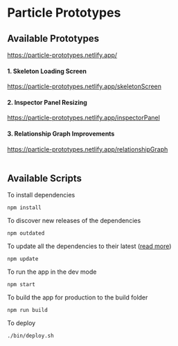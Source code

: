 # Particle Prototypes

## Available Prototypes

https://particle-prototypes.netlify.app/

#### 1. Skeleton Loading Screen

https://particle-prototypes.netlify.app/skeletonScreen
<br/>

#### 2. Inspector Panel Resizing

https://particle-prototypes.netlify.app/inspectorPanel
<br/>

#### 3. Relationship Graph Improvements

https://particle-prototypes.netlify.app/relationshipGraph
<br/><br/>

## Available Scripts

To install dependencies

```
npm install
```

To discover new releases of the dependencies

```
npm outdated
```

To update all the dependencies to their latest ([<ins>read more</ins>](https://nodejs.dev/learn/update-all-the-nodejs-dependencies-to-their-latest-version))

```
npm update
```

To run the app in the dev mode

```
npm start
```

To build the app for production to the build folder

```
npm run build
```

To deploy

```
./bin/deploy.sh
```

<br/><br/>
